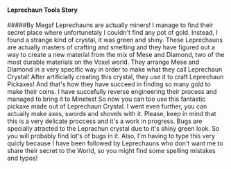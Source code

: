 #### Leprechaun Tools Story
#####By Megaf
Leprechauns are actually miners! I manage to find their secret place where unfortunetaly I couldn't find any pot of gold.
Instead, I found a strange kind of crystal, it was green and shiny. These Leprechauns are actually masters of crafting and smelting and they have figured out a way to create a new material from the mix of Mese and Diamond, two of the most durable materials on the Voxel world.
They arrange Mese and Diamond in a very specific way in order to make what they call Leprechaun Crystal!
After artificially creating this crystal, they use it to craft Leprechaun Pickaxes! And that's how they have succeed in finding so many gold to make their coins.
I have succefully reverse engineering their process and managed to bring it to Minetest So now you can too use this fantastic pickaxe made out of Leprechaun Crystal. I went even further, you can actually make axes, swords and shovels with it.
Please, keep in mind that this is a very delicate proccess and it's a work in progress. Bugs are specially atracted to the Leprachun crystal due to it's shiny green look. So you will probably find lot's of bugs in it.
Also, I'm having to type this very quicly because I have been followed by Leprechauns who don't want me to share their secret to the World, so you might find some spelling mistakes and typos!
